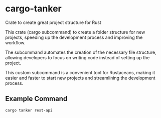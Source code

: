 # cargo-tanker
Crate to create great project structure for Rust

This crate (cargo subcommand) to create a folder structure for new projects, speeding up the development process and improving the workflow.

The subcommand automates the creation of the necessary file structure, allowing developers to focus on writing code instead of setting up the project.

This custom subcommand is a convenient tool for Rustaceans, making it easier and faster to start new projects and streamlining the development process.



## Example Command

```bash
cargo tanker rest-api
```